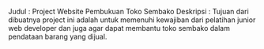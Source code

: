 Judul : Project Website Pembukuan Toko Sembako
Deskripsi : Tujuan dari dibuatnya project ini adalah untuk memenuhi kewajiban
	    dari pelatihan junior web developer dan juga agar dapat membantu
	    toko sembako dalam pendataan barang yang dijual.
